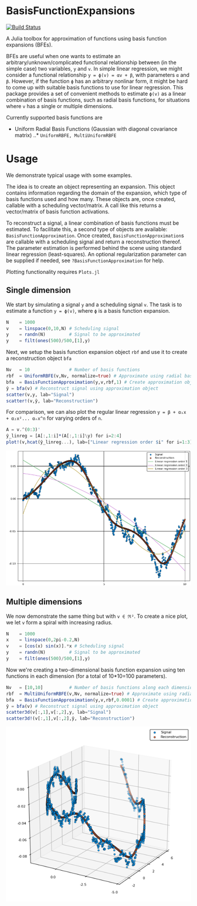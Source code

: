 # BasisFunctionExpansions

[![Build Status](https://travis-ci.org/baggepinnen/BasisFunctionExpansions.jl.svg?branch=master)](https://travis-ci.org/baggepinnen/BasisFunctionExpansions.jl)

A Julia toolbox for approximation of functions using basis function expansions (BFEs).

 BFEs are useful when one wants to estimate an arbitrary/unknown/complicated functional relationship between (in the simple case) two variables, `y` and `v`. In simple linear regression, we might consider a functional relationship `y = ϕ(v) = αv + β`, with parameters `α` and `β`. However, if the function `ϕ` has an arbitrary nonlinar form, it might be hard to come up with suitable basis functions to use for linear regression. This package provides a set of convenient methods to estimate `ϕ(v)` as a linear combination of basis functions, such as radial basis functions, for situations where `v` has a single or multiple dimensions.

Currently supported basis functions are
* Uniform Radial Basis Functions (Gaussian with diagonal covariance matrix)
..* `UniformRBFE, MultiUniformRBFE`




# Usage
We demonstrate typical usage with some examples.

The idea is to create an object representing an expansion. This object contains information regarding the domain of the expansion, which type of basis functions used and how many. These objects are, once created, callable with a scheduling vector/matrix. A call like this returns a vector/matrix of basis function activations.

To reconstruct a signal, a linear combination of basis functions must be estimated. To facilitate this, a second type of objects are available: `BasisFunctionApproximation`. Once created, `BasisFunctionApproximation`s are callable with a scheduling signal and return a reconstruction thereof. The parameter estimation is performed behind the scene using standard linear regression (least-squares). An optional regularization parameter can be supplied if needed, see `?BasisFunctionApproximation` for help.

Plotting functionality requires `Plots.jl`

## Single dimension
We start by simulating a signal `y` and a scheduling signal `v`. The task is to estimate a function `y = ϕ(v)`, where `ϕ` is a basis function expansion.
```julia
N    = 1000
v    = linspace(0,10,N) # Scheduling signal
y    = randn(N)         # Signal to be approximated
y    = filt(ones(500)/500,[1],y)
```

Next, we setup the basis function expansion object `rbf` and use it to create a reconstruction object `bfa`
```julia
Nv   = 10               # Number of basis functions
rbf  = UniformRBFE(v,Nv, normalize=true) # Approximate using radial basis functions with constant width
bfa  = BasisFunctionApproximation(y,v,rbf,1) # Create approximation object
ŷ = bfa(v) # Reconstruct signal using approximation object
scatter(v,y, lab="Signal")
scatter!(v,ŷ, lab="Reconstruction")
```

For comparison, we can also plot the regular linear regression `y = β + α₁x + α₂x²... αₙx^n` for varying orders of `n`.

```julia
A = v.^(0:3)'
ŷ_linreg = [A[:,1:i]*(A[:,1:i]\y) for i=2:4]
plot!(v,hcat(ŷ_linreg...), lab=["Linear regression order $i" for i=1:3]')
```

![window](figs/onedim.png)

## Multiple dimensions
We now demonstrate the same thing but with `v ∈ ℜ²`. To create a nice plot, we let `v` form a spiral with increasing radius.
```julia
N    = 1000
x    = linspace(0,2pi-0.2,N)
v    = [cos(x) sin(x)].*x # Scheduling signal
y    = randn(N)         # Signal to be approximated
y    = filt(ones(500)/500,[1],y)
```

Now we're creating a two-dimensional basis function expansion using ten functions in each dimension (for a total of 10*10=100 parameters).
```julia
Nv   = [10,10]          # Number of basis functions along each dimension
rbf  = MultiUniformRBFE(v,Nv, normalize=true) # Approximate using radial basis functions with constant width (Not isotropic, but all functions have the same diagonal covariance matrix)
bfa  = BasisFunctionApproximation(y,v,rbf,0.0001) # Create approximation object
ŷ = bfa(v) # Reconstruct signal using approximation object
scatter3d(v[:,1],v[:,2],y, lab="Signal")
scatter3d!(v[:,1],v[:,2],ŷ, lab="Reconstruction")
```
![window](figs/multidim.png)
